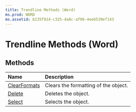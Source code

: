 ```yaml
---
title: Trendline Methods (Word)
ms.prod: WORD
ms.assetid: b135f914-c325-4a8c-af96-4eeb539ef143
---
```



# Trendline Methods (Word)

## Methods



|**Name**|**Description**|
|:-----|:-----|
|[ClearFormats](trendline-clearformats-method-word.md)|Clears the formatting of the object.|
|[Delete](trendline-delete-method-word.md)|Deletes the object.|
|[Select](trendline-select-method-word.md)|Selects the object.|

